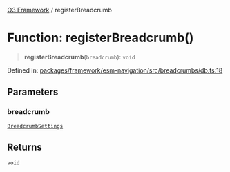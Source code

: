 [O3 Framework](../API.md) / registerBreadcrumb

# Function: registerBreadcrumb()

> **registerBreadcrumb**(`breadcrumb`): `void`

Defined in: [packages/framework/esm-navigation/src/breadcrumbs/db.ts:18](https://github.com/UjjawalPrabhat/openmrs-esm-core/blob/main/packages/framework/esm-navigation/src/breadcrumbs/db.ts#L18)

## Parameters

### breadcrumb

[`BreadcrumbSettings`](../interfaces/BreadcrumbSettings.md)

## Returns

`void`
